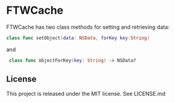 # FTWCache
FTWCache has two class methods for setting and retrieving data:

```swift
class func setObject(data: NSData, forKey key:String)
```

and

```swift
 class func objectForKey(key: String) -> NSData?
```
 
 
License
--
This project is released under the MIT license. See LICENSE.md
